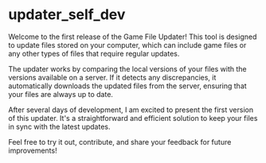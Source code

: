 # updater_self_dev

Welcome to the first release of the Game File Updater! This tool is designed to update files stored on your computer, which can include game files or any other types of files that require regular updates.

The updater works by comparing the local versions of your files with the versions available on a server. If it detects any discrepancies, it automatically downloads the updated files from the server, ensuring that your files are always up to date.

After several days of development, I am excited to present the first version of this updater. It's a straightforward and efficient solution to keep your files in sync with the latest updates.

Feel free to try it out, contribute, and share your feedback for future improvements!
